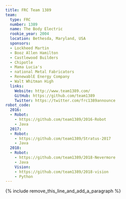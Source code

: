 ```yaml
---
title: FRC Team 1389
team:
  type: FRC
  number: 1389
  name: The Body Electric
  rookie_year: 2004
  location: Bethesda, Maryland, USA
  sponsors:
  - Lockheed Martin
  - Booz Allen Hamilton
  - Castlewood Builders
  - Chipotle
  - Mama Lucia's
  - national Metal Fabricators
  - RenewablE Energy Company
  - Walt Whitman High
  links:
    Website: http://www.team1389.com/
    GitHub: https://github.com/team1389
    Twitter: https://twitter.com/frc1389announce
robot_code:
  2016:
  - Robot:
    - https://github.com/team1389/2016-Robot
    - Java
  2017:
  - Robot:
    - https://github.com/team1389/Stratus-2017
    - Java
  2018:
  - Robot:
    - https://github.com/team1389/2018-Nevermore
    - Java
    Vision:
    - https://github.com/team1389/2018-vision
    - Python
---
```


{% include remove_this_line_and_add_a_paragraph %}